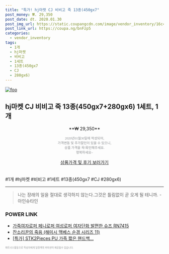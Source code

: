 ```yaml
--- 
title: "특가! hj마켓 CJ 비비고 죽 13종(450gx7" 
post_money: ₩. 29,350 
post_date: dt. 2020.01.30 
post_img_url: https://static.coupangcdn.com/image/vendor_inventory/16c4/f27f30c8d86b2a1d694f0e3188d334487e00f6b327001b380742640d7da7.jpg 
post_link_url: https://coupa.ng/bnFzp5 
categories: 
  - vendor_inventory 
tags: 
  - 1개 
  - hj마켓 
  - 비비고 
  - 1세트 
  - 13종(450gx7 
  - CJ 
  - 280gx6) 
--- 
```

[![foo](https://static.coupangcdn.com/image/vendor_inventory/16c4/f27f30c8d86b2a1d694f0e3188d334487e00f6b327001b380742640d7da7.jpg)](https://coupa.ng/bnFzp5) 

## hj마켓 CJ 비비고 죽 13종(450gx7+280gx6) 1세트, 1개 
<p style="text-align: center;">**₩ 29,350**</p> 
<p style="text-align: center;"><span style="color: #898c8f; font-family: Georgia,Times,serif; font-size: 0.75em;">2020년01월30일에 작성되어, <br>가격변동 및 추가할인이 있을 수 있으니,<br> 상품 가격을 꼭!확인해주세요.<br>행복하세요~</span> 
</p>	 
<div markdown="0" style="text-align: center;"><a href="https://coupa.ng/bnFzp5" class="btn btn--success">상품가격 및 후기 보러가기</a></div> 
<br><br> 
  #1개 #hj마켓 #비비고 #1세트 #13종(450gx7 #CJ #280gx6) 
<hr> 

> 나는 장래의 일을 절대로 생각하지 않는다.그것은 틀림없이 곧 오게 될 테니까. -아인슈타인 


### POWER LINK

* <a href="https://blog.naver.com/fasyy4321/221785671469" target="_blank">가죽여자로퍼 페니로퍼 여성로퍼 여자단화 발편한 슈즈 RN7415</a>
* <a href="https://blog.naver.com/sakai111/221782100457" target="_blank">잔소리꾼의 죽음 (해미시 맥베스 순경 시리즈 11)</a>
* <a href="https://blog.naver.com/sakai111/221786592706" target="_blank">[특가] STK2Pieces PU 가죽 짧은 핸드백...</a>

<span style="color: #898c8f; font-family: Georgia,Times,serif; font-size: 0.55em;">파트너스활동으로 작성자에게 일정액의 커미션이 제공될수 있습니다.</span> 
